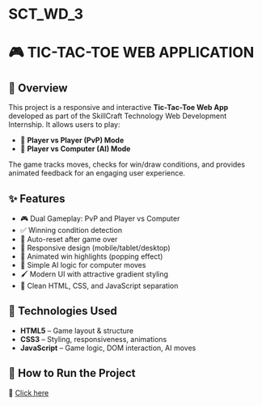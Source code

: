 
# SCT_WD_3

# 🎮 TIC-TAC-TOE WEB APPLICATION

## 📌 Overview
This project is a responsive and interactive **Tic-Tac-Toe Web App** developed as part of the SkillCraft Technology Web Development Internship. It allows users to play:
- 🔁 **Player vs Player (PvP) Mode**
- 🤖 **Player vs Computer (AI) Mode**

The game tracks moves, checks for win/draw conditions, and provides animated feedback for an engaging user experience.

## ✨ Features

- 🎮 Dual Gameplay: PvP and Player vs Computer
- ✅ Winning condition detection
- 🔁 Auto-reset after game over
- 📱 Responsive design (mobile/tablet/desktop)
- 🎨 Animated win highlights (popping effect)
- 🧠 Simple AI logic for computer moves
- 🖌️ Modern UI with attractive gradient styling
- 🧾 Clean HTML, CSS, and JavaScript separation

## 🧩 Technologies Used

- **HTML5** – Game layout & structure  
- **CSS3** – Styling, responsiveness, animations  
- **JavaScript** – Game logic, DOM interaction, AI moves

## 🚀 How to Run the Project

  🔗 [Click here](https://fejoejs.github.io/SCT_WD_3/)


